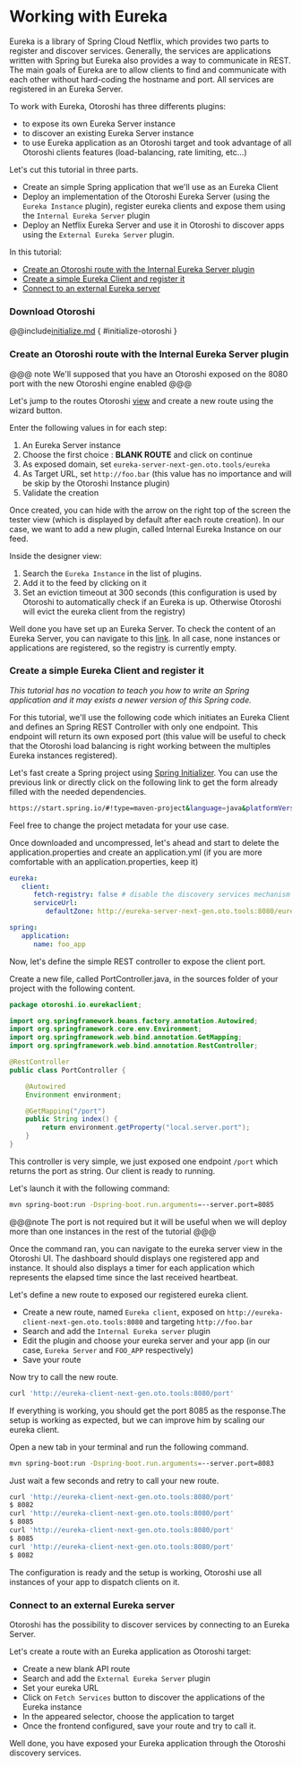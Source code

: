 # Working with Eureka

Eureka is a library of Spring Cloud Netflix, which provides two parts to register and discover services.
Generally, the services are applications written with Spring but Eureka also provides a way to communicate in REST. The main goals of Eureka are to allow clients to find and communicate with each other without hard-coding the hostname and port.
All services are registered in an Eureka Server.

To work with Eureka, Otoroshi has three differents plugins:

* to expose its own Eureka Server instance
* to discover an existing Eureka Server instance
* to use Eureka application as an Otoroshi target and took advantage of all Otoroshi clients features (load-balancing, rate limiting, etc...)

Let's cut this tutorial in three parts. 

- Create an simple Spring application that we'll use as an Eureka Client
- Deploy an implementation of the Otoroshi Eureka Server (using the `Eureka Instance` plugin), register eureka clients and expose them using the `Internal Eureka Server` plugin
- Deploy an Netflix Eureka Server and use it in Otoroshi to discover apps using the `External Eureka Server` plugin.


In this tutorial: 

- [Create an Otoroshi route with the Internal Eureka Server plugin](#create-an-otoroshi-route-with-the-internal-eureka-server-plugin)
- [Create a simple Eureka Client and register it](#create-a-simple-eureka-client-and-register-it)
- [Connect to an external Eureka server](#connect-to-an-external-eureka-server)

### Download Otoroshi

@@include[initialize.md](../includes/initialize.md) { #initialize-otoroshi }

### Create an Otoroshi route with the Internal Eureka Server plugin

@@@ note
We'll supposed that you have an Otoroshi exposed on the 8080 port with the new Otoroshi engine enabled
@@@

Let's jump to the routes Otoroshi [view](http://otoroshi.oto.tools:8080/bo/dashboard/routes) and create a new route using the wizard button.

Enter the following values in for each step:

1. An Eureka Server instance
2. Choose the first choice : **BLANK ROUTE** and click on continue
3. As exposed domain, set `eureka-server-next-gen.oto.tools/eureka`
4. As Target URL, set `http://foo.bar` (this value has no importance and will be skip by the Otoroshi Instance plugin)
5. Validate the creation

Once created, you can hide with the arrow on the right top of the screen the tester view (which is displayed by default after each route creation).
In our case, we want to add a new plugin, called Internal Eureka Instance on our feed.

Inside the designer view:

1. Search the `Eureka Instance` in the list of plugins.
2. Add it to the feed by clicking on it
3. Set an eviction timeout at 300 seconds (this configuration is used by Otoroshi to automatically check if an Eureka is up. Otherwise Otoroshi will evict the eureka client from the registry)

Well done you have set up an Eureka Server. To check the content of an Eureka Server, you can navigate to this [link]('http://otoroshi.oto.tools:8080/bo/dashboard/eureka-servers'). In all case, none instances or applications are registered, so the registry is currently empty.

### Create a simple Eureka Client and register it

*This tutorial has no vocation to teach you how to write an Spring application and it may exists a newer version of this Spring code.*


For this tutorial, we'll use the following code which initiates an Eureka Client and defines an Spring REST Controller with only one endpoint. This endpoint will return its own exposed port (this value will  be useful to check that the Otoroshi load balancing is right working between the multiples Eureka instances registered).


Let's fast create a Spring project using [Spring Initializer](https://start.spring.io/). You can use the previous link or directly click on the following link to get the form already filled with the needed dependencies.

````bash
https://start.spring.io/#!type=maven-project&language=java&platformVersion=2.7.3&packaging=jar&jvmVersion=17&groupId=otoroshi.io&artifactId=eureka-client&name=eureka-client&description=A%20simple%20eureka%20client&packageName=otoroshi.io.eureka-client&dependencies=cloud-eureka,web
````

Feel free to change the project metadata for your use case.

Once downloaded and uncompressed, let's ahead and start to delete the application.properties and create an application.yml (if you are more comfortable with an application.properties, keep it)

````yaml
eureka:
   client:
      fetch-registry: false # disable the discovery services mechanism for the client
      serviceUrl:
         defaultZone: http://eureka-server-next-gen.oto.tools:8080/eureka

spring:
   application:
      name: foo_app

````


Now, let's define the simple REST controller to expose the client port.

Create a new file, called PortController.java, in the sources folder of your project with the following content.

````java
package otoroshi.io.eurekaclient;

import org.springframework.beans.factory.annotation.Autowired;
import org.springframework.core.env.Environment;
import org.springframework.web.bind.annotation.GetMapping;
import org.springframework.web.bind.annotation.RestController;

@RestController
public class PortController {

    @Autowired
    Environment environment;

    @GetMapping("/port")
    public String index() {
        return environment.getProperty("local.server.port");
    }
}
````
This controller is very simple, we just exposed one endpoint `/port` which returns the port as string. Our client is ready to running. 

Let's launch it with the following command:

````sh
mvn spring-boot:run -Dspring-boot.run.arguments=--server.port=8085
````

@@@note
The port is not required but it will be useful when we will deploy more than one instances in the rest of the tutorial
@@@


Once the command ran, you can navigate to the eureka server view in the Otoroshi UI. The dashboard should displays one registered app and instance.
It should also displays a timer for each application which represents the elapsed time since the last received heartbeat.

Let's define a new route to exposed our registered eureka client.

* Create a new route, named `Eureka client`, exposed on `http://eureka-client-next-gen.oto.tools:8080` and targeting `http://foo.bar`
* Search and add the `Internal Eureka server` plugin 
* Edit the plugin and choose your eureka server and your app (in our case, `Eureka Server` and `FOO_APP` respectively)
* Save your route

Now try to call the new route.

````sh
curl 'http://eureka-client-next-gen.oto.tools:8080/port'
````

If everything is working, you should get the port 8085 as the response.The setup is working as expected, but we can improve him by scaling our eureka client.

Open a new tab in your terminal and run the following command.

````sh
mvn spring-boot:run -Dspring-boot.run.arguments=--server.port=8083
````

Just wait a few seconds and retry to call your new route.

````sh
curl 'http://eureka-client-next-gen.oto.tools:8080/port'
$ 8082
curl 'http://eureka-client-next-gen.oto.tools:8080/port'
$ 8085
curl 'http://eureka-client-next-gen.oto.tools:8080/port'
$ 8085
curl 'http://eureka-client-next-gen.oto.tools:8080/port'
$ 8082
````

The configuration is ready and the setup is working, Otoroshi use all instances of your app to dispatch clients on it.

### Connect to an external Eureka server

Otoroshi has the possibility to discover services by connecting to an Eureka Server.

Let's create a route with an Eureka application as Otoroshi target:

* Create a new blank API route
* Search and add the `External Eureka Server` plugin
* Set your eureka URL
* Click on `Fetch Services` button to discover the applications of the Eureka instance
* In the appeared selector, choose the application to target
* Once the frontend configured, save your route and try to call it.

Well done, you have exposed your Eureka application through the Otoroshi discovery services.





























